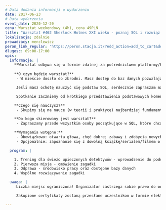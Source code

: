```yaml
---
# Data dodania informacji o wydarzeniu
date: 2017-06-23
# Data wydarzenia
event_date: 2020-12-20
cena: Warsztat weekendowy (4h), cena 49PLN
title: "Warsztat #462 Sherlock Holmes XXI wieku - poznaj SQL i rozwiąż kryminalną zagadkę"
lokalizacja: zdalnie
prowadzacy: menclewicz
peron_link_regular: "https://peron.stacja.it/?edd_action=add_to_cart&download_id=5072&edd_options[price_id]=1"
dlugosc: 09:00-17:00
opis:
  informacje: |
    **Warsztat odbywa się w formie zdalnej za pośrednictwem platformy/komunikatora online, z wykorzystaniem dźwięku, obrazu z kamery, udostępniania ekranu komputera prowadzącego i uczestników.** 
    
    **O czym będzie warsztat?**
     - W mieście doszło do zbrodni. Masz dostęp do baz danych pozwalających na znalezienie mordercy. Naucz się podstaw SQL i rozwiąż kryminalną zagadkę.

     Jeśli masz ochotę nauczyć się podstaw SQL, serdecznie zapraszam na wydarzenie podczas którego zapoznasz się z podstawowymi zasadami tworzenia zapytań do baz danych. Zdobytą wiedzę będziesz mieć okazję wykorzystać w interaktywnej grze detektywistycznej.

     Spotkanie zaczniemy od krótkiego przedstawienia podstawowych komend używanych w SQLu. Następnie przejdziemy do wspólnego rozwiązywania zagadki. Zdobywając przydatne umiejętności będziemy starać się rozwikłać tajemnice przestępstwa.

    **Czego się nauczysz?**
     - Skupimy się na nauce (w teorii i praktyce) najbardziej fundamentalnych SQLowych operacji, takich jak: pobieranie danych z bazy, sortowanie, filtrowanie, łączenie tabel, proste agregacje. Większość warsztatu będzie polegała na praktycznym wykorzystaniu wymienionych operacji do rozwiązania zagadki.

    **Do kogo skierowany jest warsztat?**
     - Zapraszamy przede wszystkim osoby początkujące w SQL, które chcą zdobyć pierwsze rozeznanie w tym temacie. Osoby bardziej doświadczone, które chcą się dobrze bawić, ćwicząc swoje umiejętności w praktyce również są mile widziane.

    **Wymagania wstępne:**
     - Obowiązkowo: otwarta głowa, chęć dobrej zabawy i zdobycia nowych umiejętności
     - Opcjonalnie: zapoznanie się z dowolną książkę/serialem/filmem o Sherlocku Holmesie :)

  program: |

    1. Trening dla świeżo upieczonych detektywów - wprowadzenie do podstaw języka SQL
    2. Pierwsza misja - omówienie zagadki
    3. Odprawa - środowisko pracy oraz dostępne bazy danych
    4. Wspólne rozwiązywanie zagadki

  uwaga: |
     Liczba miejsc ograniczona! Organizator zastrzega sobie prawo do odwołania wydarzenia w przypadku niezgłoszenia się minimalnej liczby uczestników.

     Zakupione certyfikaty zostaną przesłane uczestnikom w formie elektronicznej po warsztacie. Jeśli chcesz otrzymać zakupiony certyfikat w formie papierowej, zgłoś to mailowo na adres kontakt@stacja.it. 

---
```

